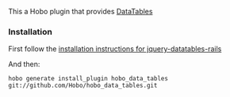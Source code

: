This a Hobo plugin that provides [DataTables](http://datatables.net)

### Installation

First follow the [installation instructions for jquery-datatables-rails](https://github.com/rweng/jquery-datatables-rails)

And then:

    hobo generate install_plugin hobo_data_tables git://github.com/Hobo/hobo_data_tables.git
